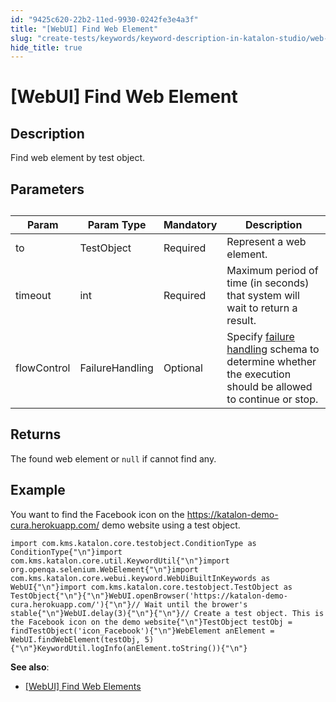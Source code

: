 ```yaml
---
id: "9425c620-22b2-11ed-9930-0242fe3e4a3f"
title: "[WebUI] Find Web Element"
slug: "create-tests/keywords/keyword-description-in-katalon-studio/web-ui-keywords/webui-find-web-element"
hide_title: true
---
```


# <a id="id_0" class="anchor_top_offset"/><a id="ariaid-title1" class="anchor_top_offset"/>[WebUI] Find Web Element


## <a id="id_0__id_1" class="anchor_top_offset"/>Description

<p xmlns="http://www.w3.org/1999/xhtml" className="p">Find web element by test object.</p> 

## <a id="id_0__id_2" class="anchor_top_offset"/>Parameters

<table xmlns="http://www.w3.org/1999/xhtml" className="table anchor_top_offset" id="id_0__45849b87-bb3b-4ec4-a8b6-b6398a4ffa36"><caption /><colgroup><col /><col /><col /><col /></colgroup><thead className="thead"><tr className><th className="entry anchor_top_offset" id="id_0__45849b87-bb3b-4ec4-a8b6-b6398a4ffa36__entry__1">Param</th><th className="entry anchor_top_offset" id="id_0__45849b87-bb3b-4ec4-a8b6-b6398a4ffa36__entry__2">Param Type</th><th className="entry anchor_top_offset" id="id_0__45849b87-bb3b-4ec4-a8b6-b6398a4ffa36__entry__3">Mandatory</th><th className="entry anchor_top_offset" id="id_0__45849b87-bb3b-4ec4-a8b6-b6398a4ffa36__entry__4">Description</th></tr></thead><tbody className="tbody"><tr className><td className="entry" headers="id_0__45849b87-bb3b-4ec4-a8b6-b6398a4ffa36__entry__1 id_0__45849b87-bb3b-4ec4-a8b6-b6398a4ffa36__entry__2 id_0__45849b87-bb3b-4ec4-a8b6-b6398a4ffa36__entry__3 id_0__45849b87-bb3b-4ec4-a8b6-b6398a4ffa36__entry__4 ">to</td><td className="entry" headers="id_0__45849b87-bb3b-4ec4-a8b6-b6398a4ffa36__entry__1 id_0__45849b87-bb3b-4ec4-a8b6-b6398a4ffa36__entry__2 id_0__45849b87-bb3b-4ec4-a8b6-b6398a4ffa36__entry__3 id_0__45849b87-bb3b-4ec4-a8b6-b6398a4ffa36__entry__4 ">TestObject</td><td className="entry" headers="id_0__45849b87-bb3b-4ec4-a8b6-b6398a4ffa36__entry__1 id_0__45849b87-bb3b-4ec4-a8b6-b6398a4ffa36__entry__2 id_0__45849b87-bb3b-4ec4-a8b6-b6398a4ffa36__entry__3 id_0__45849b87-bb3b-4ec4-a8b6-b6398a4ffa36__entry__4 ">Required</td><td className="entry" headers="id_0__45849b87-bb3b-4ec4-a8b6-b6398a4ffa36__entry__1 id_0__45849b87-bb3b-4ec4-a8b6-b6398a4ffa36__entry__2 id_0__45849b87-bb3b-4ec4-a8b6-b6398a4ffa36__entry__3 id_0__45849b87-bb3b-4ec4-a8b6-b6398a4ffa36__entry__4 ">Represent a web element.</td></tr><tr className><td className="entry" headers="id_0__45849b87-bb3b-4ec4-a8b6-b6398a4ffa36__entry__1 id_0__45849b87-bb3b-4ec4-a8b6-b6398a4ffa36__entry__2 id_0__45849b87-bb3b-4ec4-a8b6-b6398a4ffa36__entry__3 id_0__45849b87-bb3b-4ec4-a8b6-b6398a4ffa36__entry__4 ">timeout</td><td className="entry" headers="id_0__45849b87-bb3b-4ec4-a8b6-b6398a4ffa36__entry__1 id_0__45849b87-bb3b-4ec4-a8b6-b6398a4ffa36__entry__2 id_0__45849b87-bb3b-4ec4-a8b6-b6398a4ffa36__entry__3 id_0__45849b87-bb3b-4ec4-a8b6-b6398a4ffa36__entry__4 ">int</td><td className="entry" headers="id_0__45849b87-bb3b-4ec4-a8b6-b6398a4ffa36__entry__1 id_0__45849b87-bb3b-4ec4-a8b6-b6398a4ffa36__entry__2 id_0__45849b87-bb3b-4ec4-a8b6-b6398a4ffa36__entry__3 id_0__45849b87-bb3b-4ec4-a8b6-b6398a4ffa36__entry__4 ">Required</td><td className="entry" headers="id_0__45849b87-bb3b-4ec4-a8b6-b6398a4ffa36__entry__1 id_0__45849b87-bb3b-4ec4-a8b6-b6398a4ffa36__entry__2 id_0__45849b87-bb3b-4ec4-a8b6-b6398a4ffa36__entry__3 id_0__45849b87-bb3b-4ec4-a8b6-b6398a4ffa36__entry__4 ">Maximum period of time (in seconds) that system will wait to return a result.</td></tr><tr className><td className="entry" headers="id_0__45849b87-bb3b-4ec4-a8b6-b6398a4ffa36__entry__1 id_0__45849b87-bb3b-4ec4-a8b6-b6398a4ffa36__entry__2 id_0__45849b87-bb3b-4ec4-a8b6-b6398a4ffa36__entry__3 id_0__45849b87-bb3b-4ec4-a8b6-b6398a4ffa36__entry__4 ">flowControl</td><td className="entry" headers="id_0__45849b87-bb3b-4ec4-a8b6-b6398a4ffa36__entry__1 id_0__45849b87-bb3b-4ec4-a8b6-b6398a4ffa36__entry__2 id_0__45849b87-bb3b-4ec4-a8b6-b6398a4ffa36__entry__3 id_0__45849b87-bb3b-4ec4-a8b6-b6398a4ffa36__entry__4 ">FailureHandling</td><td className="entry" headers="id_0__45849b87-bb3b-4ec4-a8b6-b6398a4ffa36__entry__1 id_0__45849b87-bb3b-4ec4-a8b6-b6398a4ffa36__entry__2 id_0__45849b87-bb3b-4ec4-a8b6-b6398a4ffa36__entry__3 id_0__45849b87-bb3b-4ec4-a8b6-b6398a4ffa36__entry__4 ">Optional</td><td className="entry" headers="id_0__45849b87-bb3b-4ec4-a8b6-b6398a4ffa36__entry__1 id_0__45849b87-bb3b-4ec4-a8b6-b6398a4ffa36__entry__2 id_0__45849b87-bb3b-4ec4-a8b6-b6398a4ffa36__entry__3 id_0__45849b87-bb3b-4ec4-a8b6-b6398a4ffa36__entry__4 ">Specify <a className="xref" href="/docs/maintain/configure-failure-handling-settings-in-katalon-studio">failure handling</a> schema to determine whether the execution should be allowed to continue or stop.</td></tr></tbody></table> 

## <a id="id_0__id_3" class="anchor_top_offset"/>Returns

<p xmlns="http://www.w3.org/1999/xhtml" className="p">The found web element or <code className="ph codeph">null</code> if cannot find any.</p> 

## <a id="id_0__id_4" class="anchor_top_offset"/>Example

<p xmlns="http://www.w3.org/1999/xhtml" className="p">You want to find the Facebook icon on the <a className="xref j-external-link" href="https://katalon-demo-cura.herokuapp.com/" target="_blank">https://katalon-demo-cura.herokuapp.com/</a> demo website using a test object.</p> 
<pre xmlns="http://www.w3.org/1999/xhtml" className="pre codeblock"><code>import com.kms.katalon.core.testobject.ConditionType as ConditionType{"\n"}import com.kms.katalon.core.util.KeywordUtil{"\n"}import org.openqa.selenium.WebElement{"\n"}import com.kms.katalon.core.webui.keyword.WebUiBuiltInKeywords as WebUI{"\n"}import com.kms.katalon.core.testobject.TestObject as TestObject{"\n"}​{"\n"}WebUI.openBrowser('https://katalon-demo-cura.herokuapp.com/'){"\n"}// Wait until the brower's stable{"\n"}WebUI.delay(3){"\n"}​{"\n"}// Create a test object. This is the Facebook icon on the demo website{"\n"}TestObject testObj = findTestObject('icon_Facebook'){"\n"}WebElement anElement = WebUI.findWebElement(testObj, 5){"\n"}KeywordUtil.logInfo(anElement.toString()){"\n"}</code></pre> 
<div xmlns="http://www.w3.org/1999/xhtml" className="p"> <strong className="ph b">See also</strong>: <ul className="ul"><li className="li"><p className="p"><a className="xref" href="/docs/create-tests/keywords/keyword-description-in-katalon-studio/web-ui-keywords/webui-find-web-elements">[WebUI] Find Web Elements</a></p></li></ul> </div>
